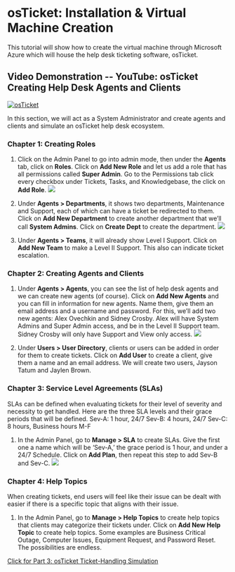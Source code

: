 # osTicket: Installation & Virtual Machine Creation
This tutorial will show how to create the virtual machine through Microsoft Azure which will house the help desk ticketing software, osTicket.

## Video Demonstration -- YouTube: osTicket Creating Help Desk Agents and Clients
[![osTicket](http://i.imgur.com/rnBht8B.png)](https://youtu.be/hEV35URdj98)

In this section, we will act as a System Administrator and create agents and clients and simulate an osTicket help desk ecosystem.

### Chapter 1: Creating Roles
1.	Click on the Admin Panel to go into admin mode, then under the <b>Agents</b> tab, click on <b>Roles</b>. Click on <b>Add New Role</b> and let us add a role that has all permissions called <b>Super Admin</b>. Go to the Permissions tab click every checkbox under Tickets, Tasks, and Knowledgebase, the click on <b>Add Role</b>. 
![](https://i.imgur.com/6uvFJZy.png)

2.	Under <b>Agents > Departments</b>, it shows two departments, Maintenance and Support, each of which can have a ticket be redirected to them. Click on <b>Add New Department</b> to create another department that we’ll call <b>System Admins</b>. Click on <b>Create Dept</b> to create the department. ![](https://i.imgur.com/ABbdRgE.png)

3.	Under <b>Agents > Teams</b>, it will already show Level I Support. Click on <b>Add New Team</b> to make a Level II Support. This also can indicate ticket escalation.

### Chapter 2: Creating Agents and Clients
1.	Under <b>Agents > Agents</b>, you can see the list of help desk agents and we can create new agents (of course). Click on <b>Add New Agents</b> and you can fill in information for new agents. Name them, give them an email address and a username and password. For this, we’ll add two new agents: Alex Ovechkin and Sidney Crosby. Alex will have System Admins and Super Admin access, and be in the Level II Support team. Sidney Crosby will only have Support and View only access. ![](https://i.imgur.com/ndzgHpa.png)

2.	Under <b>Users > User Directory</b>, clients or users can be added in order for them to create tickets. Click on <b>Add User</b> to create a client, give them a name and an email address. We will create two users, Jayson Tatum and Jaylen Brown.

### Chapter 3: Service Level Agreements (SLAs)
SLAs can be defined when evaluating tickets for their level of severity and necessity to get handled. Here are the three SLA levels and their grace periods that will be defined.
Sev-A: 1 hour, 24/7
Sev-B: 4 hours, 24/7
Sev-C: 8 hours, Business hours M-F

1.	In the Admin Panel, go to <b>Manage > SLA</b> to create SLAs. Give the first one a name which will be ‘Sev-A,’ the grace period is 1 hour, and under a 24/7 Schedule. Click on <b>Add Plan</b>, then repeat this step to add Sev-B and Sev-C. ![](https://i.imgur.com/6AjE0Jm.png)

### Chapter 4: Help Topics
When creating tickets, end users will feel like their issue can be dealt with easier if there is a specific topic that aligns with their issue.

1.	In the Admin Panel, go to <b>Manage > Help Topics</b> to create help topics that clients may categorize their tickets under. Click on <b>Add New Help Topic</b> to create help topics. Some examples are Business Critical Outage, Computer Issues, Equipment Request, and Password Reset. The possibilities are endless.

<a href="https://github.com/Rashon5/osticket-ticket">Click for Part 3: osTicket Ticket-Handling Simulation</a>

